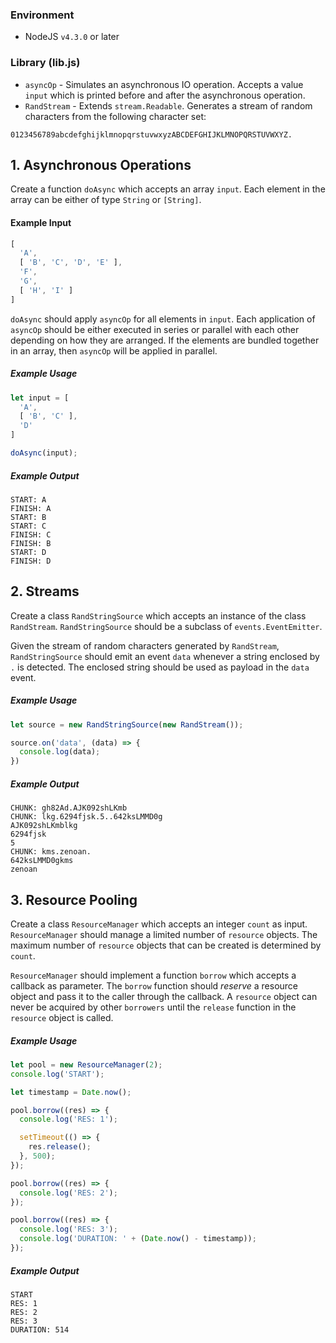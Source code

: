 ### Environment
* NodeJS `v4.3.0` or later

### Library (lib.js)

* `asyncOp` - Simulates an asynchronous IO operation. Accepts a value `input` which is printed before and after the asynchronous operation.
* `RandStream` - Extends `stream.Readable`. Generates a stream of random characters from the following character set:
```
0123456789abcdefghijklmnopqrstuvwxyzABCDEFGHIJKLMNOPQRSTUVWXYZ.
```

## 1. Asynchronous Operations

Create a function `doAsync` which accepts an array `input`. Each element in the array can be either of type `String` or `[String]`.

#### Example Input
```js
[
  'A',
  [ 'B', 'C', 'D', 'E' ],
  'F',
  'G',
  [ 'H', 'I' ]
]
```

`doAsync` should apply `asyncOp` for all elements in `input`. Each application of `asyncOp` should be either executed in series or parallel with each other depending on how they are arranged. If the elements are bundled together in an array, then `asyncOp` will be applied in parallel.

##### Example Usage
```js
let input = [
  'A',
  [ 'B', 'C' ],
  'D'
]

doAsync(input);
```

##### Example Output
```
START: A
FINISH: A
START: B
START: C
FINISH: C
FINISH: B
START: D
FINISH: D
```

## 2. Streams

Create a class `RandStringSource` which accepts an instance of the class `RandStream`. `RandStringSource` should be a subclass of `events.EventEmitter`.

Given the stream of random characters generated by `RandStream`, `RandStringSource` should emit an event `data` whenever a string enclosed by `.` is  detected. The enclosed string should be used as payload in the `data` event.

##### Example Usage
```js
let source = new RandStringSource(new RandStream());

source.on('data', (data) => {
  console.log(data);
})
```

##### Example Output
```batch
CHUNK: gh82Ad.AJK092shLKmb
CHUNK: lkg.6294fjsk.5..642ksLMMD0g
AJK092shLKmblkg
6294fjsk
5
CHUNK: kms.zenoan.
642ksLMMD0gkms
zenoan
```

## 3. Resource Pooling

Create a class `ResourceManager` which accepts an integer `count` as input. `ResourceManager` should manage a limited number of `resource` objects. The maximum number of `resource` objects that can be created is determined by `count`.

`ResourceManager` should implement a function `borrow` which accepts a callback as parameter. The `borrow` function should *reserve* a resource object and pass it to the caller through the callback. A `resource` object can never be acquired by other `borrowers` until the `release` function in the `resource` object is called.

##### Example Usage
```js
let pool = new ResourceManager(2);
console.log('START');

let timestamp = Date.now();

pool.borrow((res) => {
  console.log('RES: 1');

  setTimeout(() => {
    res.release();
  }, 500);
});

pool.borrow((res) => {
  console.log('RES: 2');
});

pool.borrow((res) => {
  console.log('RES: 3');
  console.log('DURATION: ' + (Date.now() - timestamp));
});
```

##### Example Output
```batch
START
RES: 1
RES: 2
RES: 3
DURATION: 514
```
